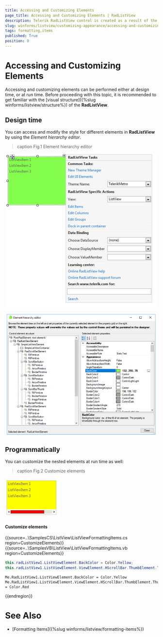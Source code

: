 ```yaml
---
title: Accessing and Customizing Elements
page_title: Accessing and Customizing Elements | RadListView
description: Telerik RadListView control is created as a result of the concord of the powerful data layer used by RadGridView and RadListControl, together with the outstanding Telerik Presentation Framework.
slug: winforms/listview/customizing-appearance/accessing-and-customizing-elements
tags: formatting,items
published: True
position: 0
---
```


# Accessing and Customizing Elements
 
Accessing and customizing elements can be performed either at design time, or at run time. Before proceeding with this topic, it is recommended to get familiar with the [visual structure]({%slug winforms/listview/structure%}) of the __RadListView__.      

## Design time

You can access and modify the style for different elements in __RadListView__ by using the *Element hierarchy editor*.
>caption Fig.1 Element hierarchy editor

![listview-accessing-and-customizing-elements 001](images/listview-accessing-and-customizing-elements001.png)

![listview-accessing-and-customizing-elements 003](images/listview-accessing-and-customizing-elements003.png)

## Programmatically

You can customize the nested elements at run time as well:
>caption Fig.2 Customize elements

![listview-accessing-and-customizing-elements 002](images/listview-accessing-and-customizing-elements002.png)

#### Customize elements 

{{source=..\SamplesCS\ListView\ListViewFormattingItems.cs region=CustomizeElements}} 
{{source=..\SamplesVB\ListView\ListViewFormattingItems.vb region=CustomizeElements}} 

````C#
this.radListView1.ListViewElement.BackColor = Color.Yellow;
this.radListView1.ListViewElement.ViewElement.HScrollBar.ThumbElement.ThumbFill.BackColor = Color.Red;

````
````VB.NET
Me.RadListView1.ListViewElement.BackColor = Color.Yellow
Me.RadListView1.ListViewElement.ViewElement.HScrollBar.ThumbElement.ThumbFill.BackColor = Color.Red

````

{{endregion}} 
 
# See Also

* [Formatting Items]({%slug winforms/listview/formatting-items%})		
